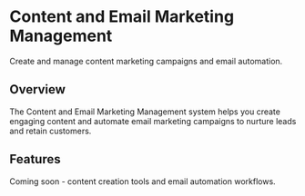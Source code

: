 # Content and Email Marketing Management

Create and manage content marketing campaigns and email automation.

## Overview

The Content and Email Marketing Management system helps you create engaging content and automate email marketing campaigns to nurture leads and retain customers.

## Features

Coming soon - content creation tools and email automation workflows. 